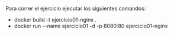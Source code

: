 Para correr el ejercicio ejecutar los siguientes comandos:

 * docker build -t ejercicio01-nginx .
 * docker run --name ejercicio01 -d -p 8080:80 ejercicio01-nginx
